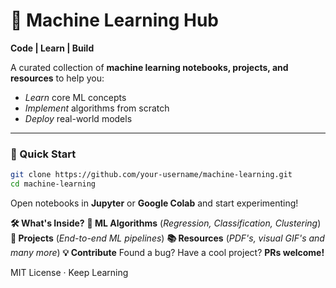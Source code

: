 # <b>🤖 Machine Learning Hub</b>  
<b>Code | Learn | Build</b>  

A curated collection of <b>machine learning notebooks, projects, and resources</b> to help you:  
- <i>Learn</i> core ML concepts  
- <i>Implement</i> algorithms from scratch  
- <i>Deploy</i> real-world models  

---

### <b>🚀 Quick Start</b>  
```bash  
git clone https://github.com/your-username/machine-learning.git  
cd machine-learning
```

Open notebooks in <b>Jupyter</b> or <b>Google Colab</b> and start experimenting!

<b>🛠️ What's Inside?</b>
<b>🧠 ML Algorithms</b> (<i>Regression, Classification, Clustering</i>)
<b>📂 Projects</b> (<i>End-to-end ML pipelines</i>)
<b>📚 Resources</b> (<i>PDF's, visual GIF's and many more</i>)
<b>💡 Contribute</b>
Found a bug? Have a cool project? <b>PRs welcome!</b>

MIT License · Keep Learning
